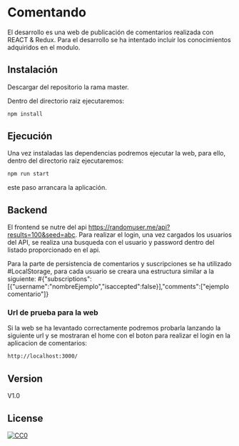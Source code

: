 # Comentando

El desarrollo es una web de publicación de comentarios realizada con REACT & Redux.
Para el desarrollo se ha intentado incluir los conocimientos adquiridos en el modulo.

## Instalación

Descargar del repositorio la rama master.

Dentro del directorio raiz ejecutaremos:
```bash
npm install
```

## Ejecución

Una vez instaladas las dependencias podremos ejecutar la web, para ello, dentro del directorio raiz ejecutaremos:
```bash
npm run start
```
este paso arrancara la aplicación.

## Backend

El frontend se nutre del api https://randomuser.me/api?results=100&seed=abc.
Para realizar el login, una vez cargados los usuarios del API, se realiza una busqueda con el usuario y password dentro del listado proporcionado en el api.

Para la parte de persistencia de comentarios y suscripciones se ha utilizado #LocalStorage, para cada usuario se creara una estructura similar a la siguiente:
#{"subscriptions":[{"username":"nombreEjemplo","isaccepted":false}],"comments":["ejemplo comentario"]}

### Url de prueba para la web

Si la web se ha levantado correctamente podremos probarla lanzando la siguiente url y se mostraran el home con el boton para realizar el login en la aplicacion de comentarios:

```bash
http://localhost:3000/

```

## Version

 V1.0

## License
[![CC0](https://licensebuttons.net/p/zero/1.0/88x31.png)](https://creativecommons.org/publicdomain/zero/1.0/)
